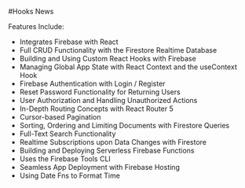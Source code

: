 #Hooks News

Features Include: 
- Integrates Firebase with React
- Full CRUD Functionality with the Firestore Realtime Database
- Building and Using Custom React Hooks with Firebase
- Managing Global App State with React Context and the useContext Hook
- Firebase Authentication with Login / Register
- Reset Password Functionality for Returning Users
- User Authorization and Handling Unauthorized Actions
- In-Depth Routing Concepts with React Router 5
- Cursor-based Pagination
- Sorting, Ordering and Limiting Documents with Firestore Queries
- Full-Text Search Functionality
- Realtime Subscriptions upon Data Changes with Firestore
- Building and Deploying Serverless Firebase Functions
- Uses the Firebase Tools CLI
- Seamless App Deployment with Firebase Hosting
- Using Date Fns to Format Time
